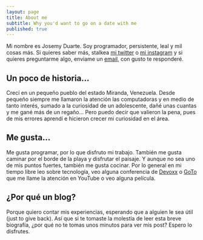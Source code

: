 ```yaml
---
layout: page
title: About me
subtitle: Why you'd want to go on a date with me
published: true
---
```


Mi nombre es Josemy Duarte. Soy programador, persistente, leal y mil cosas más. Si quieres saber más, stalkea [mi twitter](https://twitter.com/JosemyD) o [mi instagram](https://www.instagram.com/josemy.duarte/) y si quieres preguntarme algo, enviame un [email](mailto:duartejosemy@gmail.com), con gusto te responderé.

## Un poco de historia...

Crecí en un pequeño pueblo del estado Miranda, Venezuela. Desde pequeño siempre me llamaron la atención las computadoras y en medio de tanto interés, sumado a la curiosidad de un adolescente, dañé unas cuantas y me gané más de un regaño... Pero puedo decir que valieron la pena, pues de mis errores aprendí e hicieron crecer mi curiosidad en el área.

## Me gusta...

Me gusta programar, por lo que disfruto mi trabajo. También me gusta caminar por el borde de la playa y disfrutar el paisaje. Y aunque no sea uno de mis puntos fuertes, también me gusta cocinar. Por lo general en mi tiempo libre leo sobre tecnología, veo alguna conferencia de [Devoxx](https://www.youtube.com/channel/UCCBVCTuk6uJrN3iFV_3vurg) o [GoTo](https://www.youtube.com/user/GotoConferences) que me llame la atención en YouTube o veo alguna película.

## ¿Por qué un blog?

Porque quiero contar mis experiencias, esperando que a alguien le sea útil (just to give back). Así que si te tomaste la molestia de leer esta breve biografía, ¿por qué no te tomas unos minutos para ver mis post? Espero lo disfrutes.